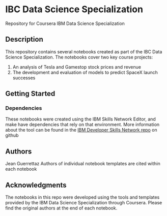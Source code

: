 # IBC Data Science Specialization
Repository for Coursera IBM Data Science Specialization

## Description
This repository contains several notebooks created as part of the IBC Data Science Specialization.
The notebooks cover two key course projects:
1. An analysis of Tesla and Gamestop stock prices and revenue
2. The development and evaluation of models to predict SpaceX launch successes

## Getting Started
### Dependencies
These notebooks were created using the IBM Skills Network Editor, and make have dependencies that rely on that environment. 
More information about the tool can be found in the [IBM Developer Skills Network repo](https://github.com/ibm-skills-network) on github

## Authors
Jean Guerrettaz
Authors of individual notebook templates are cited within each notebook

## Acknowledgments
The notebooks in this repo were developed using the tools and templates provided by the IBM Data Science Specialization through Coursera.
Please find the original authors at the end of each notebook.
